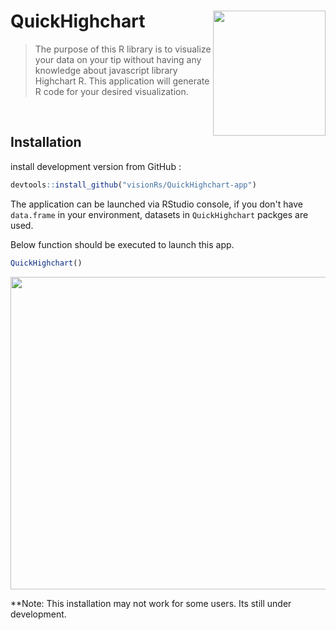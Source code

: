 # QuickHighchart <img src="https://github.com/visionRs/ggQuickPlotR/blob/master/hexsticker-f.png" width="180" height="200" align="right"/>
> The purpose of this R library is to visualize your data on your tip without having any knowledge about javascript library Highchart R. This application will generate R code for your desired visualization.
<br> 

## Installation

install development version from GitHub :

```r
devtools::install_github("visionRs/QuickHighchart-app")
```

The application can be launched via RStudio console, if you don't have `data.frame` in your environment, datasets in `QuickHighchart` packges are used.

Below function should be executed to launch this app.

```r
QuickHighchart()

```


<img src="https://github.com/visionRs/QuickHighchart-app/blob/master/Screen-Recording-2020-03-10-at-8.gif" width="1200" height="500" />



**Note: This installation may not work for some users. Its still under development.

